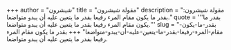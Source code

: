 +++
author = "شيشرون"
title = "مقولة شيشرون"
description = "مقولة شيشرون: بقدر ما يكون مقام المرء رفيعا بقدر ما يتعين عليه أن يبدو متواضعا."
quote = '''بقدر ما يكون مقام المرء رفيعا بقدر ما يتعين عليه أن يبدو متواضعا.''' 
slug = "بقدر-ما-يكون-مقام-المرء-رفيعا-بقدر-ما-يتعين-عليه-أن-يبدو-متواضعا"
+++
بقدر ما يكون مقام المرء رفيعا بقدر ما يتعين عليه أن يبدو متواضعا.
